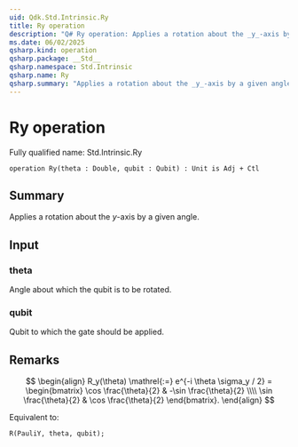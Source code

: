 ```yaml
---
uid: Qdk.Std.Intrinsic.Ry
title: Ry operation
description: "Q# Ry operation: Applies a rotation about the _y_-axis by a given angle."
ms.date: 06/02/2025
qsharp.kind: operation
qsharp.package: __Std__
qsharp.namespace: Std.Intrinsic
qsharp.name: Ry
qsharp.summary: "Applies a rotation about the _y_-axis by a given angle."
---
```


# Ry operation

Fully qualified name: Std.Intrinsic.Ry

```qsharp
operation Ry(theta : Double, qubit : Qubit) : Unit is Adj + Ctl
```

## Summary
Applies a rotation about the _y_-axis by a given angle.

## Input
### theta
Angle about which the qubit is to be rotated.
### qubit
Qubit to which the gate should be applied.

## Remarks
$$
\begin{align}
    R_y(\theta) \mathrel{:=}
    e^{-i \theta \sigma_y / 2} =
    \begin{bmatrix}
        \cos \frac{\theta}{2} & -\sin \frac{\theta}{2}  \\\\
        \sin \frac{\theta}{2} & \cos \frac{\theta}{2}
    \end{bmatrix}.
\end{align}
$$

Equivalent to:
```qsharp
R(PauliY, theta, qubit);
```
